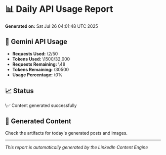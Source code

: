 # 📊 Daily API Usage Report

**Generated on:** Sat Jul 26 04:01:48 UTC 2025

## 🔑 Gemini API Usage
- **Requests Used:** \2/50
- **Tokens Used:** \1500/32,000
- **Requests Remaining:** \48
- **Tokens Remaining:** \30500
- **Usage Percentage:** \0%

## 📈 Status
\✅ Content generated successfully

## 📁 Generated Content
Check the artifacts for today's generated posts and images.

---
*This report is automatically generated by the LinkedIn Content Engine*
